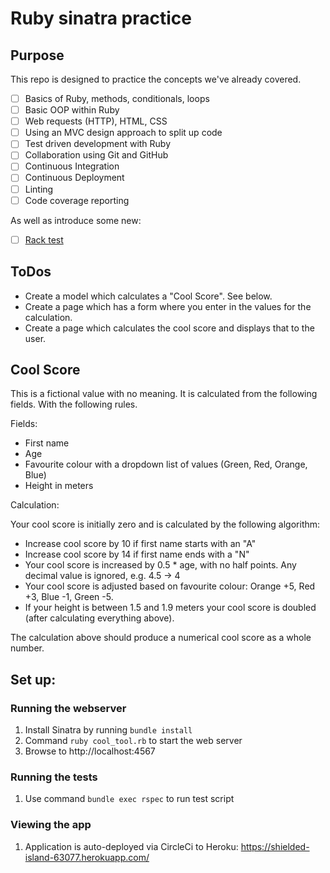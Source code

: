# Ruby sinatra practice

## Purpose

This repo is designed to practice the concepts we've already covered.

 - [ ] Basics of Ruby, methods, conditionals, loops
 - [ ] Basic OOP within Ruby
 - [ ] Web requests (HTTP), HTML, CSS
 - [ ] Using an MVC design approach to split up code
 - [ ] Test driven development with Ruby
 - [ ] Collaboration using Git and GitHub
 - [ ] Continuous Integration
 - [ ] Continuous Deployment
 - [ ] Linting
 - [ ] Code coverage reporting

As well as introduce some new:

 - [ ] [Rack test](http://sinatrarb.com/testing.html)

## ToDos

* Create a model which calculates a "Cool Score".  See below.
* Create a page which has a form where you enter in the values for the calculation.
* Create a page which calculates the cool score and displays that to the user.


## Cool Score

This is a fictional value with no meaning.  It is calculated from the following fields.  With the following rules.

Fields:

* First name
* Age
* Favourite colour with a dropdown list of values (Green, Red, Orange, Blue)
* Height in meters

Calculation:

Your cool score is initially zero and is calculated by the following algorithm:

* Increase cool score by 10 if first name starts with an "A"
* Increase cool score by 14 if first name ends with a "N"
* Your cool score is increased by 0.5 * age, with no half points.  Any decimal value is ignored, e.g. 4.5 -> 4
* Your cool score is adjusted based on favourite colour: Orange +5, Red +3, Blue -1, Green -5.
* If your height is between 1.5 and 1.9 meters your cool score is doubled (after calculating everything above).

The calculation above should produce a numerical cool score as a whole number.

## Set up:

### Running the webserver
1. Install Sinatra by running `bundle install`
2. Command `ruby cool_tool.rb` to start the web server
3. Browse to http://localhost:4567

### Running the tests
1. Use command `bundle exec rspec` to run test script

### Viewing the app
1. Application is auto-deployed via CircleCi to Heroku: https://shielded-island-63077.herokuapp.com/
